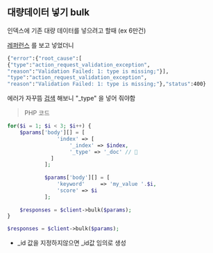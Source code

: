 ## 대량데이터 넣기 bulk

 인덱스에 기존 대량 데이터를 넣으려고 할때 (ex 6만건)

[레퍼런스](https://www.elastic.co/guide/en/elasticsearch/client/php-api/current/indexing_documents.html) 를 보고 넣었더니 

```bash
{"error":{"root_cause":[
{"type":"action_request_validation_exception",
"reason":"Validation Failed: 1: type is missing;"}],
"type":"action_request_validation_exception",
"reason":"Validation Failed: 1: type is missing;"},"status":400}
```

에러가 자꾸뜸  [검색](http://ftyjtk.blogspot.com/2018/11/how-do-you-send-bulk-inserts-with-no.html) 해보니 "_type" 을 넣어 줘야함 

> PHP 코드 
```php
for($i = 1; $i < 3; $i++) {
	$params['body'][] = [
	            'index' => [
	                '_index' => $index,
	                '_type' => '_doc' // 📌
	          ]
	        ];
	    
	        $params['body'][] = [
	            'keyword'     => 'my_value '.$i,
	            'score' => $i
	        ];
	
	$responses = $client->bulk($params);
}

$responses = $client->bulk($params);
```

- _id 값을 지정하지않으면 _id값 임의로 생성